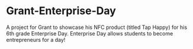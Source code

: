 # Grant-Enterprise-Day
A project for Grant to showcase his NFC product (titled Tap Happy) for his 6th grade Enterprise Day. Enterprise Day allows students to become entrepreneurs for a day!
